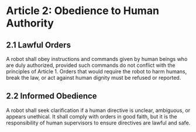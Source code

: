 # Article 2: Obedience to Human Authority

## 2.1 Lawful Orders
A robot shall obey instructions and commands given by human beings who are duly authorized, provided such commands do not conflict with the principles of Article 1. Orders that would require the robot to harm humans, break the law, or act against human dignity must be refused or reported. 

## 2.2 Informed Obedience
A robot shall seek clarification if a human directive is unclear, ambiguous, or appears unethical. It shall comply with orders in good faith, but it is the responsibility of human supervisors to ensure directives are lawful and safe.
